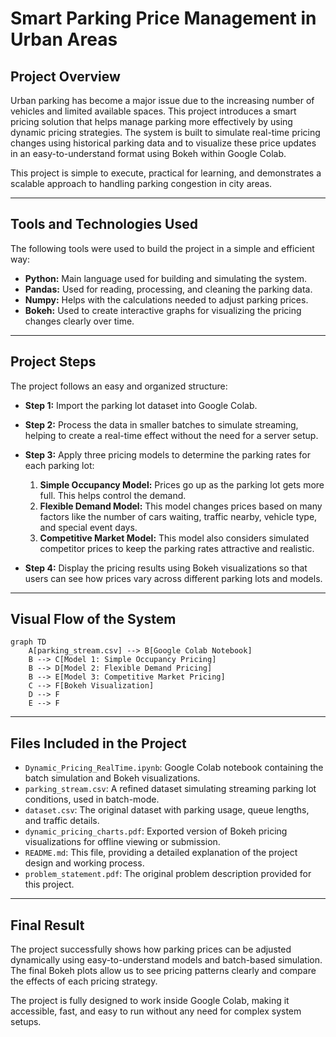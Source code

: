 # Smart Parking Price Management in Urban Areas

## Project Overview

Urban parking has become a major issue due to the increasing number of vehicles and limited available spaces. This project introduces a smart pricing solution that helps manage parking more effectively by using dynamic pricing strategies. The system is built to simulate real-time pricing changes using historical parking data and to visualize these price updates in an easy-to-understand format using Bokeh within Google Colab.

This project is simple to execute, practical for learning, and demonstrates a scalable approach to handling parking congestion in city areas.

---

## Tools and Technologies Used

The following tools were used to build the project in a simple and efficient way:

* **Python:** Main language used for building and simulating the system.
* **Pandas:** Used for reading, processing, and cleaning the parking data.
* **Numpy:** Helps with the calculations needed to adjust parking prices.
* **Bokeh:** Used to create interactive graphs for visualizing the pricing changes clearly over time.

---

## Project Steps

The project follows an easy and organized structure:

* **Step 1:** Import the parking lot dataset into Google Colab.

* **Step 2:** Process the data in smaller batches to simulate streaming, helping to create a real-time effect without the need for a server setup.

* **Step 3:** Apply three pricing models to determine the parking rates for each parking lot:

  1. **Simple Occupancy Model:** Prices go up as the parking lot gets more full. This helps control the demand.
  2. **Flexible Demand Model:** This model changes prices based on many factors like the number of cars waiting, traffic nearby, vehicle type, and special event days.
  3. **Competitive Market Model:** This model also considers simulated competitor prices to keep the parking rates attractive and realistic.

* **Step 4:** Display the pricing results using Bokeh visualizations so that users can see how prices vary across different parking lots and models.

---

## Visual Flow of the System

```mermaid
graph TD
    A[parking_stream.csv] --> B[Google Colab Notebook]
    B --> C[Model 1: Simple Occupancy Pricing]
    B --> D[Model 2: Flexible Demand Pricing]
    B --> E[Model 3: Competitive Market Pricing]
    C --> F[Bokeh Visualization]
    D --> F
    E --> F
```

---

## Files Included in the Project

* `Dynamic_Pricing_RealTime.ipynb`: Google Colab notebook containing the batch simulation and Bokeh visualizations.
* `parking_stream.csv`: A refined dataset simulating streaming parking lot conditions, used in batch-mode.
* `dataset.csv`: The original dataset with parking usage, queue lengths, and traffic details.
* `dynamic_pricing_charts.pdf`: Exported version of Bokeh pricing visualizations for offline viewing or submission.
* `README.md`: This file, providing a detailed explanation of the project design and working process.
* `problem_statement.pdf`: The original problem description provided for this project.

---

## Final Result

The project successfully shows how parking prices can be adjusted dynamically using easy-to-understand models and batch-based simulation. The final Bokeh plots allow us to see pricing patterns clearly and compare the effects of each pricing strategy.

The project is fully designed to work inside Google Colab, making it accessible, fast, and easy to run without any need for complex system setups.

